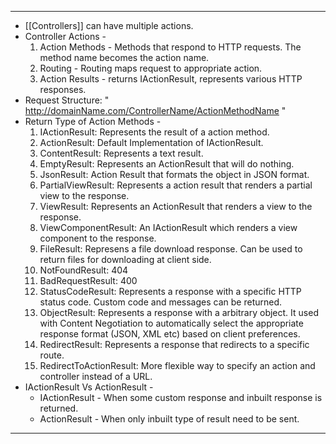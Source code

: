
---
- [[Controllers]] can have multiple actions.
- Controller Actions - 
	1. Action Methods - Methods that respond to HTTP requests. The method name becomes the action name.
	2. Routing - Routing maps request to appropriate action.
	3. Action Results - returns IActionResult, represents various HTTP responses.
- Request Structure: " http://domainName.com/ControllerName/ActionMethodName "
- Return Type of Action Methods -
	1. IActionResult: Represents the result of a action method.
	2. ActionResult: Default Implementation of IActionResult.
	3. ContentResult: Represents a text result.
	4. EmptyResult: Represents an ActionResult that will do nothing.
	5. JsonResult: Action Result that formats the object in JSON format.
	6. PartialViewResult: Represents a action result that renders a partial view to the response.
	7. ViewResult: Represents an ActionResult that renders a view to the response.
	8. ViewComponentResult: An IActionResult which renders a view component to the response.
	9. FileResult: Represens a file download response. Can be used to return files for downloading at client side.
	10. NotFoundResult: 404
	11. BadRequestResult: 400
	12. StatusCodeResult: Represents a response with a specific HTTP status code. Custom code and messages can be returned.
	13. ObjectResult: Represents a response with a arbitrary object. It used with Content Negotiation to automatically select the appropriate response format (JSON, XML etc) based on client preferences.
	14. RedirectResult: Represents a response that redirects to a specific route.
	15. RedirectToActionResult: More flexible way to specify an action and controller instead of a URL.
- IActionResult Vs ActionResult -
	- IActionResult - When some custom response and inbuilt response is returned.
	- ActionResult - When only inbuilt type of result need to be sent.
---